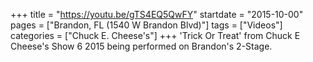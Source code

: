 +++
title = "https://youtu.be/gTS4EQ5QwFY"
startdate = "2015-10-00"
pages = ["Brandon, FL (1540 W Brandon Blvd)"]
tags = ["Videos"]
categories = ["Chuck E. Cheese's"]
+++
'Trick Or Treat' from Chuck E Cheese's Show 6 2015 being performed on Brandon's 2-Stage.
